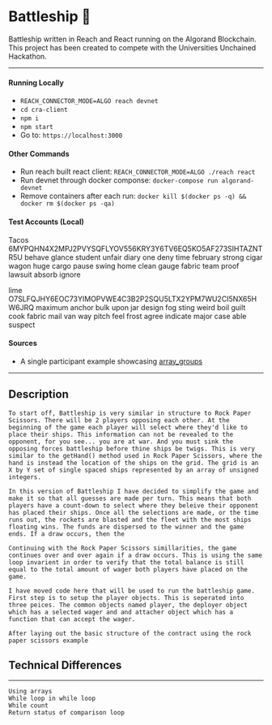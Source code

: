 # Battleship :ship:

Battleship written in Reach and React running on the Algorand Blockchain. This project has been created to compete with the Universities Unchained Hackathon.

---


#### Running Locally
- `REACH_CONNECTOR_MODE=ALGO reach devnet`
- `cd cra-client`
- `npm i`
- `npm start`
- Go to: `https://localhost:3000`

#### Other Commands
- Run reach built react client: `REACH_CONNECTOR_MODE=ALGO ./reach react`
- Run devnet through docker componse: `docker-compose run algorand-devnet`
- Remove containers after each run: `docker kill $(docker ps -q) && docker rm $(docker ps -qa)`

#### Test Accounts (Local)
Tacos
6MYPQHN4X2MPJ2PVYSQFLYOV556KRY3Y6TV6EQ5KO5AF273SIHTAZNTR5U
behave glance student unfair diary one deny time february strong cigar wagon huge cargo pause swing home clean gauge fabric team proof lawsuit absorb ignore

lime
O7SLFQJHY6EOC73YIMOPVWE4C3B2P2SQU5LTX2YPM7WU2CI5NX65HW6JRQ
maximum anchor bulk upon jar design fog sting weird boil guilt cook fabric mail van way pitch feel frost agree indicate major case able suspect

#### Sources
- A single participant example showcasing [array_groups](https://github.com/reach-sh/reach-lang/blob/8f41a2ae17220041ba365274dd32ae7c96b11f2e/hs/test-examples/features/array_groups.rsh)

---

## Description
```
To start off, Battleship is very similar in structure to Rock Paper Scissors. There will be 2 players opposing each other. At the beginning of the game each player will select where they'd like to place their ships. This information can not be revealed to the opponent, for you see... you are at war. And you must sink the opposing forces battleship before thine ships be twigs. This is very similar to the getHand() method used in Rock Paper Scissors, where the hand is instead the location of the ships on the grid. The grid is an X by Y set of single spaced ships represented by an array of unsigned integers.

In this version of Battleship I have decided to simplify the game and make it so that all guesses are made per turn. This means that both players have a count-down to select where they beleive their opponent has placed their ships. Once all the selections are made, or the time runs out, the rockets are blasted and the fleet with the most ships floating wins. The funds are dispersed to the winner and the game ends. If a draw occurs, then the 

Continuing with the Rock Paper Scissors simillarities, the game continues over and over again if a draw occurs. This is using the same loop invarient in order to verify that the total balance is still equal to the total amount of wager both players have placed on the game.

I have moved code here that will be used to run the battleship game. First step is to setup the player objects. This is seperated into three peices. The common objects named player, the deployer object which has a selected wager and and attacher object which has a function that can accept the wager.

After laying out the basic structure of the contract using the rock paper scissors example
```

## Technical Differences
---
```
Using arrays
While loop in while loop
While count
Return status of comparison loop
```